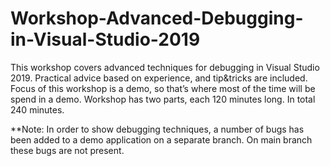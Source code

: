 # Workshop-Advanced-Debugging-in-Visual-Studio-2019
This workshop covers advanced techniques for debugging in Visual Studio 2019. Practical advice based on experience, and tip&tricks are included.
Focus of this workshop is a demo, so that’s where most of the time will be spend in a demo.
Workshop has two parts, each 120 minutes long. In total 240 minutes.

**Note:
In order to show debugging techniques, a number of bugs has been added to a demo application on a separate branch.
On main branch these bugs are not present.
